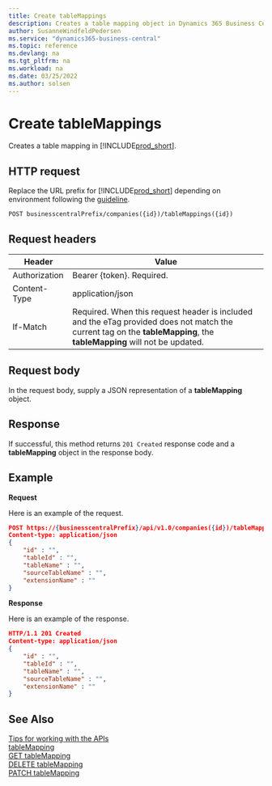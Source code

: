 ```yaml
---
title: Create tableMappings
description: Creates a table mapping object in Dynamics 365 Business Central.
author: SusanneWindfeldPedersen
ms.service: "dynamics365-business-central"
ms.topic: reference
ms.devlang: na
ms.tgt_pltfrm: na
ms.workload: na
ms.date: 03/25/2022
ms.author: solsen
---
```


<!-- NOTE: This article is an auto-generated stub from the metadata file. -->
<!-- The sections marked with an EDIT_IS_REQUIRED require manual editing. -->
# Create tableMappings

Creates a table mapping in [!INCLUDE[prod_short](../../../includes/prod_short.md)].

## HTTP request

Replace the URL prefix for [!INCLUDE[prod_short](../../../includes/prod_short.md)] depending on environment following the [guideline](../../v1.0/endpoints-apis-for-dynamics.md).
<!-- START>EDIT_IS_REQUIRED. There URL for accessing the endpoint might be different or there might be more than one -->
```
POST businesscentralPrefix/companies({id})/tableMappings({id})
```
<!-- END>EDIT_IS_REQUIRED -->
## Request headers

|Header|Value|
|------|-----|
|Authorization  |Bearer {token}. Required. |
|Content-Type  |application/json|
|If-Match      |Required. When this request header is included and the eTag provided does not match the current tag on the **tableMapping**, the **tableMapping** will not be updated. |

## Request body

In the request body, supply a JSON representation of a **tableMapping** object.

## Response

If successful, this method returns ```201 Created``` response code and a **tableMapping** object in the response body.


## Example

**Request**

Here is an example of the request.
<!-- START>EDIT_IS_REQUIRED. There URL for accessing the endpoint might be different. Fill in the property values -->
```json
POST https://{businesscentralPrefix}/api/v1.0/companies({id})/tableMappings({id})
Content-type: application/json
{
    "id" : "",
    "tableId" : "",
    "tableName" : "",
    "sourceTableName" : "",
    "extensionName" : ""
}
```
<!-- END>EDIT_IS_REQUIRED -->
**Response**

Here is an example of the response.
<!-- START>EDIT_IS_REQUIRED. Fill in values for properties -->
```json
HTTP/1.1 201 Created
Content-type: application/json
{
    "id" : "",
    "tableId" : "",
    "tableName" : "",
    "sourceTableName" : "",
    "extensionName" : ""
}
```
<!-- END>EDIT_IS_REQUIRED -->
## See Also

[Tips for working with the APIs](/dynamics365/business-central/dev-itpro/developer/devenv-connect-apps-tips)  
[tableMapping](../resources/dynamics_tableMapping.md)  
[GET tableMapping](dynamics_tablemapping_get.md)  
[DELETE tableMapping](dynamics_tablemapping_delete.md)  
[PATCH tableMapping](dynamics_tablemapping_update.md)  
